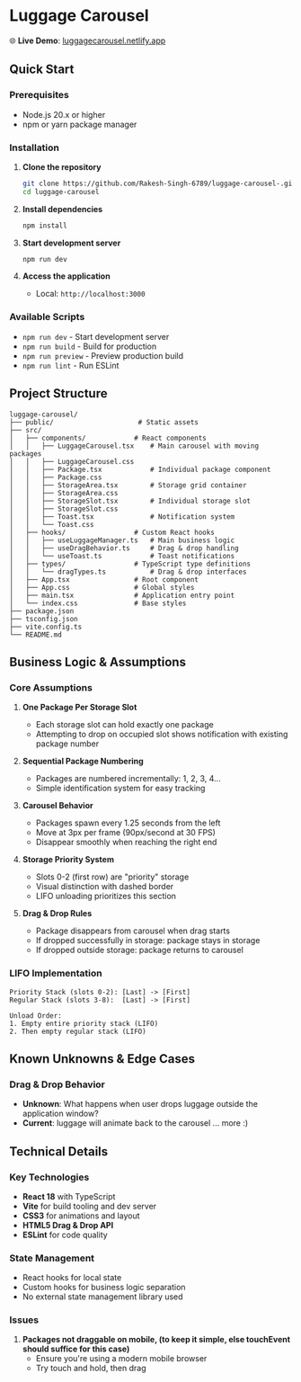 # Luggage Carousel
🌐 **Live Demo**: [luggagecarousel.netlify.app](https://luggagecarousel.netlify.app)

## Quick Start

### Prerequisites
- Node.js 20.x or higher
- npm or yarn package manager

### Installation

1. **Clone the repository**
   ```bash
   git clone https://github.com/Rakesh-Singh-6789/luggage-carousel-.git
   cd luggage-carousel
   ```

2. **Install dependencies**
   ```bash
   npm install
   ```

3. **Start development server**
   ```bash
   npm run dev
   ```

4. **Access the application**
   - Local: `http://localhost:3000`

### Available Scripts
- `npm run dev` - Start development server
- `npm run build` - Build for production
- `npm run preview` - Preview production build
- `npm run lint` - Run ESLint

## Project Structure

```
luggage-carousel/
├── public/                     # Static assets
├── src/
│   ├── components/            # React components
│   │   ├── LuggageCarousel.tsx    # Main carousel with moving packages
│   │   ├── LuggageCarousel.css
│   │   ├── Package.tsx            # Individual package component
│   │   ├── Package.css
│   │   ├── StorageArea.tsx        # Storage grid container
│   │   ├── StorageArea.css
│   │   ├── StorageSlot.tsx        # Individual storage slot
│   │   ├── StorageSlot.css
│   │   ├── Toast.tsx              # Notification system
│   │   └── Toast.css
│   ├── hooks/                 # Custom React hooks
│   │   ├── useLuggageManager.ts   # Main business logic
│   │   ├── useDragBehavior.ts     # Drag & drop handling
│   │   └── useToast.ts            # Toast notifications
│   ├── types/                 # TypeScript type definitions
│   │   └── dragTypes.ts           # Drag & drop interfaces
│   ├── App.tsx                # Root component
│   ├── App.css                # Global styles
│   ├── main.tsx               # Application entry point
│   └── index.css              # Base styles
├── package.json
├── tsconfig.json
├── vite.config.ts
└── README.md
```
## Business Logic & Assumptions

### Core Assumptions

1. **One Package Per Storage Slot**
   - Each storage slot can hold exactly one package
   - Attempting to drop on occupied slot shows notification with existing package number

2. **Sequential Package Numbering**
   - Packages are numbered incrementally: 1, 2, 3, 4...
   - Simple identification system for easy tracking

3. **Carousel Behavior**
   - Packages spawn every 1.25 seconds from the left
   - Move at 3px per frame (90px/second at 30 FPS)
   - Disappear smoothly when reaching the right end

4. **Storage Priority System**
   - Slots 0-2 (first row) are "priority" storage
   - Visual distinction with dashed border
   - LIFO unloading prioritizes this section

5. **Drag & Drop Rules**
   - Package disappears from carousel when drag starts
   - If dropped successfully in storage: package stays in storage
   - If dropped outside storage: package returns to carousel

### LIFO Implementation
```
Priority Stack (slots 0-2): [Last] -> [First]
Regular Stack (slots 3-8):  [Last] -> [First]

Unload Order:
1. Empty entire priority stack (LIFO)
2. Then empty regular stack (LIFO)
```

## Known Unknowns & Edge Cases

### Drag & Drop Behavior
- **Unknown**: What happens when user drops luggage outside the application window?
- **Current**: luggage will animate back to the carousel
... more :)

## Technical Details
### Key Technologies
- **React 18** with TypeScript
- **Vite** for build tooling and dev server
- **CSS3** for animations and layout
- **HTML5 Drag & Drop API**
- **ESLint** for code quality
### State Management
- React hooks for local state
- Custom hooks for business logic separation
- No external state management library used
### Issues

1. **Packages not draggable on mobile, (to keep it simple, else touchEvent should suffice for this case)**
   - Ensure you're using a modern mobile browser
   - Try touch and hold, then drag
